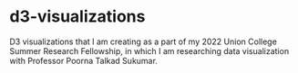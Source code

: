 # d3-visualizations
D3 visualizations that I am creating as a part of my 2022 Union College Summer Research Fellowship, in which I am researching data visualization with Professor Poorna Talkad Sukumar.
